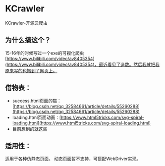 # KCrawler
KCrawler-开源云爬虫

## 为什么搞这个？
15-16年的时候写过一个exe的可视化爬虫[https://www.bilibili.com/video/av8405354](https://www.bilibili.com/video/av8405354)，最近看见了造数。然后我就把我原来写的也搬到了网页上。

## 借物表：
* success.html页面的猫：[https://blog.csdn.net/qq_32584661/article/details/55260288](https://blog.csdn.net/qq_32584661/article/details/55260288)
* loading.html页面动画：[https://www.html5tricks.com/svg-spiral-loading.html](https://www.html5tricks.com/svg-spiral-loading.html)
* 目前想到的就这些

## 适用性：
适用于各种伪静态页面。
动态页面暂不支持，可搭配WebDriver实现。
